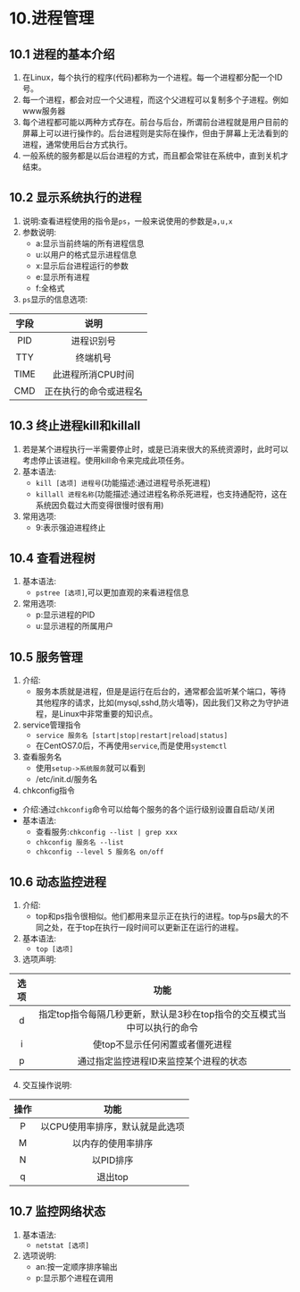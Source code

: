 # 10.进程管理
## 10.1 进程的基本介绍
1. 在Linux，每个执行的程序(代码)都称为一个进程。每一个进程都分配一个ID号。
2. 每一个进程，都会对应一个父进程，而这个父进程可以复制多个子进程。例如www服务器
3. 每个进程都可能以两种方式存在。前台与后台，所谓前台进程就是用户目前的屏幕上可以进行操作的。后台进程则是实际在操作，但由于屏幕上无法看到的进程，通常使用后台方式执行。
4. 一般系统的服务都是以后台进程的方式，而且都会常驻在系统中，直到关机才结束。
## 10.2 显示系统执行的进程
1. 说明:查看进程使用的指令是`ps`，一般来说使用的参数是`a,u,x`
2. 参数说明:
   - a:显示当前终端的所有进程信息
   - u:以用户的格式显示进程信息
   - x:显示后台进程运行的参数
   - e:显示所有进程
   - f:全格式
3. `ps`显示的信息选项:

| 字段 | 说明 |
| :---: | :---: |
| PID | 进程识别号 |
| TTY | 终端机号 |
| TIME | 此进程所消CPU时间 |
| CMD | 正在执行的命令或进程名 |  
## 10.3 终止进程kill和killall
1. 若是某个进程执行一半需要停止时，或是已消来很大的系统资源时，此时可以考虑停止该进程。使用kill命令来完成此项任务。
2. 基本语法:
   - `kill [选项] 进程号`(功能描述:通过进程号杀死进程)
   - `killall 进程名称`(功能描述:通过进程名称杀死进程，也支持通配符，这在系统因负载过大而变得很慢时很有用)
3. 常用选项:
   - 9:表示强迫进程终止
## 10.4 查看进程树
1. 基本语法:
   - `pstree [选项]`,可以更加直观的来看进程信息
2. 常用选项:
   - p:显示进程的PID
   - u:显示进程的所属用户
## 10.5 服务管理
1. 介绍:
   - 服务本质就是进程，但是是运行在后台的，通常都会监听某个端口，等待其他程序的请求，比如(mysql,sshd,防火墙等)，因此我们又称之为守护进程，是Linux中非常重要的知识点。
2. service管理指令
   - `service 服务名 [start|stop|restart|reload|status]`
   - 在CentOS7.0后，不再使用`service`,而是使用`systemctl`
3. 查看服务名
   - 使用`setup->系统服务`就可以看到
   - /etc/init.d/服务名
4. chkconfig指令
  - 介绍:通过`chkconfig`命令可以给每个服务的各个运行级别设置自启动/关闭
  - 基本语法:
    - 查看服务:`chkconfig --list | grep xxx`
    - `chkconfig 服务名 --list`
    - `chkconfig --level 5 服务名 on/off`
## 10.6 动态监控进程
1. 介绍:
   - top和ps指令很相似。他们都用来显示正在执行的进程。top与ps最大的不同之处，在于top在执行一段时间可以更新正在运行的进程。
2. 基本语法:
   - `top [选项]`
3. 选项声明:

| 选项 | 功能 |
| :---: | :---: |
| d | 指定top指令每隔几秒更新，默认是3秒在top指令的交互模式当中可以执行的命令 |
| i | 使top不显示任何闲置或者僵死进程 |
| p | 通过指定监控进程ID来监控某个进程的状态 |

4. 交互操作说明:

| 操作 | 功能 |
| :---: | :---: |
| P | 以CPU使用率排序，默认就是此选项 |
| M | 以内存的使用率排序 |
| N | 以PID排序 |
| q | 退出top |
## 10.7 监控网络状态
1. 基本语法:
   - `netstat [选项]`
2. 选项说明:
   - an:按一定顺序排序输出
   - p:显示那个进程在调用
